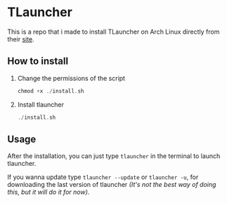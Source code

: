 # TLauncher
This is a repo that i made to install TLauncher on Arch Linux directly from their [site](https://tlauncher.org/).

## How to install

1. Change the permissions of the script
    ```c 
    chmod +x ./install.sh
    ```
2. Install tlauncher
    ```c
    ./install.sh
    ```

## Usage
After the installation, you can just type `tlauncher` in the terminal to launch tlauncher.

If you wanna update type `tlauncher --update` or `tlauncher -u`, for downloading the last version of tlauncher _(It's not the best way of doing this, but it will do it for now)_. 